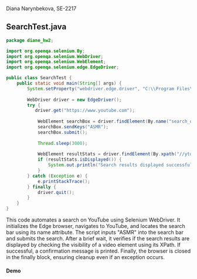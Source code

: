 Diana Narynbekova, SE-2217

## SearchTest.java
```java
package diane_hw2;

import org.openqa.selenium.By;
import org.openqa.selenium.WebDriver;
import org.openqa.selenium.WebElement;
import org.openqa.selenium.edge.EdgeDriver;

public class SearchTest {
    public static void main(String[] args) {
        System.setProperty("webdriver.edge.driver", "C:\\Program Files\\msedgedriver.exe");
        
        WebDriver driver = new EdgeDriver();
        try {
           driver.get("https://www.youtube.com");
            
            WebElement searchBox = driver.findElement(By.name("search_query")); 
            searchBox.sendKeys("ASMR");
            searchBox.submit();
            
            Thread.sleep(3000);
            
            WebElement resultStats = driver.findElement(By.xpath("//ytd-video-renderer"));
            if (resultStats.isDisplayed()) {
                System.out.println("Search results displayed successfully.");
            }
        } catch (Exception e) {
            e.printStackTrace();
        } finally {
            driver.quit();
        }
    }
}
```
This code automates a search on YouTube using Selenium WebDriver. It initializes the Edge browser, navigates to YouTube, and locates the search bar using its name attribute. The script inputs "ASMR" into the search bar and submits the search. After a brief wait, it verifies if the search results are displayed by checking the visibility of a video element using its XPath. If successful, a confirmation message is printed. Finally, the browser is closed in the finally block, ensuring cleanup even if an exception occurs.
#### Demo
